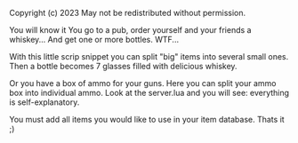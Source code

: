 Copyright (c) 2023 
May not be redistributed without permission.

You will know it You go to a pub, order yourself and your friends a whiskey... And get one or more bottles. WTF...

With this little scrip snippet you can split "big" items into several small ones.
Then a bottle becomes 7 glasses filled with delicious whiskey.

Or you have a box of ammo for your guns. Here you can split your ammo box into individual ammo.
Look at the server.lua and you will see: everything is self-explanatory.


You must add all items you would like to use in your item database. Thats it ;)

